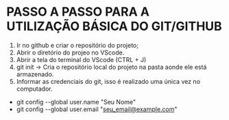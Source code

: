# PASSO A PASSO PARA A UTILIZAÇÃO BÁSICA DO GIT/GITHUB

1. Ir no github e criar o repositório do projeto;
2. Abrir o diretório do projeo no VScode.
3. Abrir a tela do terminal do VScode (CTRL + J)
4. git init -> Cria o repositório local do projeto na pasta aonde ele está armazenado.
5. Informar as credenciais do git, isso é realizado uma única vez no computador.
- git config --global user.name "Seu Nome"
- git config --global user.email "seu_email@example.com"
